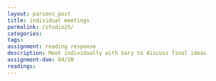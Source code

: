 ```yaml
---  
layout: parsons_post  
title: individual meetings 
permalink: /studio25/  
categories:   
tags:  
assignment: reading response
description: Meet individually with Gary to discuss final ideas.
assignment-due: 04/20
readings: 
---  
```



